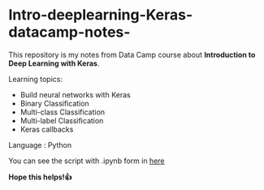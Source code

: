 # Intro-deeplearning-Keras-datacamp-notes-

This repository is my notes from Data Camp course about **Introduction to Deep Learning with Keras**.

Learning topics:
- Build neural networks with Keras
- Binary Classification
- Multi-class Classification
- Multi-label Classification
- Keras callbacks

Language : Python

You can see the script with .ipynb form in [here](https://github.com/latifaesmananda/Intro-deeplearning-Keras-datacamp-notes-/blob/main/Into-to-deep-learning-with-Keras.ipynb)

**Hope this helps!👍**
